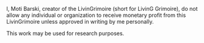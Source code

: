 I, Moti Barski, creator of the LivinGrimoire (short for LivinG Grimoire), 
do not allow any individual or organization to receive monetary profit from this LivinGrimoire 
unless approved in writing by me personally.

This work may be used for research purposes.